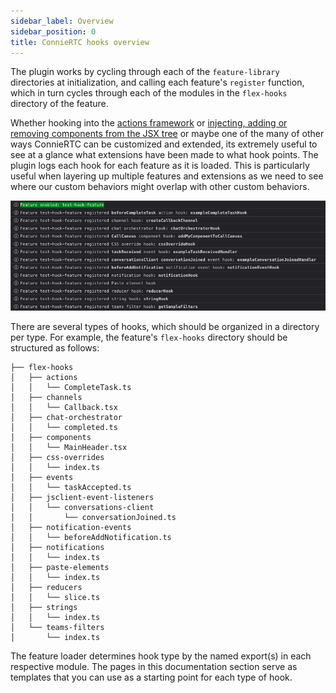 ```yaml
---
sidebar_label: Overview
sidebar_position: 0
title: ConnieRTC hooks overview
---
```


The plugin works by cycling through each of the `feature-library` directories at initialization, and calling each feature's `register` function, which in turn cycles through each of the modules in the `flex-hooks` directory of the feature.

Whether hooking into the [actions framework](https://www.twilio.com/docs/flex/developer/ui/actions) or [injecting, adding or removing components from the JSX tree](https://www.twilio.com/docs/flex/developer/ui/components) or maybe one of the many of other ways ConnieRTC can be customized and extended, its extremely useful to see at a glance what extensions have been made to what hook points. The plugin logs each hook for each feature as it is loaded. This is particularly useful when layering up multiple features and extensions as we need to see where our custom behaviors might overlap with other custom behaviors.

![scripts](/img/guides/feature-loader.png)

There are several types of hooks, which should be organized in a directory per type. For example, the feature's `flex-hooks` directory should be structured as follows:

```
├── flex-hooks
│   ├── actions
│   │   └── CompleteTask.ts
│   ├── channels
│   │   └── Callback.tsx
│   ├── chat-orchestrator
│   │   └── completed.ts
│   ├── components
│   │   └── MainHeader.tsx
│   ├── css-overrides
│   │   └── index.ts
│   ├── events
│   │   └── taskAccepted.ts
│   ├── jsclient-event-listeners
│   │   └── conversations-client
│   │       └── conversationJoined.ts
│   ├── notification-events
│   │   └── beforeAddNotification.ts
│   ├── notifications
│   │   └── index.ts
│   ├── paste-elements
│   │   └── index.ts
│   ├── reducers
│   │   └── slice.ts
│   ├── strings
│   │   └── index.ts
│   └── teams-filters
│       └── index.ts
```

The feature loader determines hook type by the named export(s) in each respective module. The pages in this documentation section serve as templates that you can use as a starting point for each type of hook.